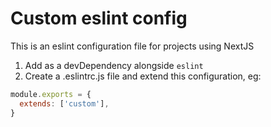 # Custom eslint config

This is an eslint configuration file for projects using NextJS

1. Add as a devDependency alongside `eslint`
2. Create a .eslintrc.js file and extend this configuration, eg:

```js
module.exports = {
  extends: ['custom'],
}
```
